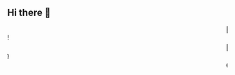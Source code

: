 ## Hi there 👋

<marquee behavior="slide" direction="left" scrollamount="10">
  👋 Hi there, I'm <strong>YourName</strong> — a passionate developer!
</marquee>

<marquee behavior="slide" direction="right" scrollamount="10">
  💻 I love working with JavaScript, Python, and Web3 tech!
</marquee>

<marquee behavior="slide" direction="left" scrollamount="10">
  🚀 Currently building awesome stuff with React & Solidity
</marquee>

<marquee behavior="slide" direction="right" scrollamount="10">
  📫 Reach me at: <a href="mailto:your.email@example.com">your.email@example.com</a>
</marquee>

<marquee behavior="slide" direction="left" scrollamount="10">
  🌐 Visit my portfolio: <a href="https://yourwebsite.com">yourwebsite.com</a>
</marquee>


<!--
**rishabh480604/rishabh480604** is a ✨ _special_ ✨ repository because its `README.md` (this file) appears on your GitHub profile.

Here are some ideas to get you started:

- 🔭 I’m currently working on ...
- 🌱 I’m currently learning ...
- 👯 I’m looking to collaborate on ...
- 🤔 I’m looking for help with ...
- 💬 Ask me about ...
- 📫 How to reach me: ...
- 😄 Pronouns: ...
- ⚡ Fun fact: ...
-->

